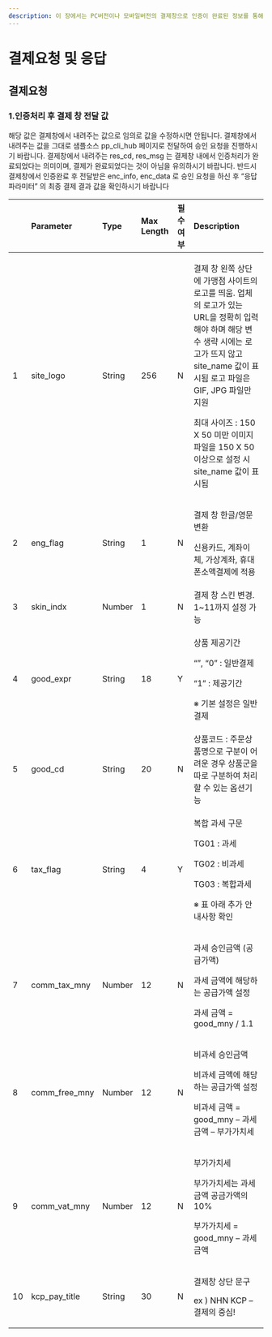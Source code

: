 ```yaml
---
description: 이 장에서는 PC버전이나 모바일버전의 결제창으로 인증이 완료된 정보를 통해 실제 결제요청을 하고 결제결과를 처리하는 페이지를 설명합니다.
---
```


# 결제요청 및 응답

## 결제요청

### 1.인증처리 후 결제 창 전달 값
해당 값은 결제창에서 내려주는 값으로 임의로 값을 수정하시면 안됩니다. 
결제창에서 내려주는 값을 그대로 샘플소스 pp_cli_hub 페이지로 전달하여 승인 요청을 진행하시기 바랍니다. 
결제창에서 내려주는 res_cd, res_msg 는 결제창 내에서 인증처리가 완료되었다는 의미이며, 결제가 완료되었다는 것이 아님을 유의하시기 바랍니다. 
반드시 결제창에서 인증완료 후 전달받은 enc_info, enc_data 로 승인 요청을 하신 후 “응답 파라미터” 의 최종 결제 결과 값을 확인하시기 바랍니다

<table>
  <thead>
    <tr>
      <th style="text-align:left"></th>
      <th style="text-align:left"><b>Parameter</b>
      </th>
      <th style="text-align:left"><b>Type</b>
      </th>
      <th style="text-align:left">Max Length</th>
      <th style="text-align:left">&#xD544;&#xC218; &#xC5EC;&#xBD80;</th>
      <th style="text-align:left">Description</th>
    </tr>
  </thead>
  <tbody>
    <tr>
      <td style="text-align:left">1</td>
      <td style="text-align:left">site_logo</td>
      <td style="text-align:left">String</td>
      <td style="text-align:left">256</td>
      <td style="text-align:left">N</td>
      <td style="text-align:left">
        <p>&#xACB0;&#xC81C; &#xCC3D; &#xC67C;&#xCABD; &#xC0C1;&#xB2E8;&#xC5D0; &#xAC00;&#xB9F9;&#xC810;
          &#xC0AC;&#xC774;&#xD2B8;&#xC758; &#xB85C;&#xACE0;&#xB97C; &#xB744;&#xC6C0;.
          &#xC5C5;&#xCCB4;&#xC758; &#xB85C;&#xACE0;&#xAC00; &#xC788;&#xB294; URL&#xC744;
          &#xC815;&#xD655;&#xD788; &#xC785;&#xB825;&#xD574;&#xC57C; &#xD558;&#xBA70;
          &#xD574;&#xB2F9; &#xBCC0;&#xC218; &#xC0DD;&#xB7B5; &#xC2DC;&#xC5D0;&#xB294;
          &#xB85C;&#xACE0;&#xAC00; &#xB728;&#xC9C0; &#xC54A;&#xACE0; site_name &#xAC12;&#xC774;
          &#xD45C;&#xC2DC;&#xB428; &#xB85C;&#xACE0; &#xD30C;&#xC77C;&#xC740; GIF,
          JPG &#xD30C;&#xC77C;&#xB9CC; &#xC9C0;&#xC6D0;</p>
        <p>&#xCD5C;&#xB300; &#xC0AC;&#xC774;&#xC988; : 150 X 50 &#xBBF8;&#xB9CC;
          &#xC774;&#xBBF8;&#xC9C0; &#xD30C;&#xC77C;&#xC744; 150 X 50 &#xC774;&#xC0C1;&#xC73C;&#xB85C;
          &#xC124;&#xC815; &#xC2DC; site_name &#xAC12;&#xC774; &#xD45C;&#xC2DC;&#xB428;</p>
      </td>
    </tr>
    <tr>
      <td style="text-align:left">2</td>
      <td style="text-align:left">eng_flag</td>
      <td style="text-align:left">String</td>
      <td style="text-align:left">1</td>
      <td style="text-align:left">N</td>
      <td style="text-align:left">
        <p>&#xACB0;&#xC81C; &#xCC3D; &#xD55C;&#xAE00;/&#xC601;&#xBB38; &#xBCC0;&#xD658;</p>
        <p>&#xC2E0;&#xC6A9;&#xCE74;&#xB4DC;, &#xACC4;&#xC88C;&#xC774;&#xCCB4;, &#xAC00;&#xC0C1;&#xACC4;&#xC88C;,
          &#xD734;&#xB300;&#xD3F0;&#xC18C;&#xC561;&#xACB0;&#xC81C;&#xC5D0; &#xC801;&#xC6A9;</p>
      </td>
    </tr>
    <tr>
      <td style="text-align:left">3</td>
      <td style="text-align:left">skin_indx</td>
      <td style="text-align:left">Number</td>
      <td style="text-align:left">1</td>
      <td style="text-align:left">N</td>
      <td style="text-align:left">&#xACB0;&#xC81C; &#xCC3D; &#xC2A4;&#xD0A8; &#xBCC0;&#xACBD;. 1~11&#xAE4C;&#xC9C0;
        &#xC124;&#xC815; &#xAC00;&#xB2A5;</td>
    </tr>
    <tr>
      <td style="text-align:left">4</td>
      <td style="text-align:left">good_expr</td>
      <td style="text-align:left">String</td>
      <td style="text-align:left">18</td>
      <td style="text-align:left">Y</td>
      <td style="text-align:left">
        <p>&#xC0C1;&#xD488; &#xC81C;&#xACF5;&#xAE30;&#xAC04;</p>
        <p>&#x201C;&#x201D;, &#x201C;0&#x201D; : &#xC77C;&#xBC18;&#xACB0;&#xC81C;</p>
        <p>&#x201C;1&#x201D; : &#xC81C;&#xACF5;&#xAE30;&#xAC04;</p>
        <p>&#x203B; &#xAE30;&#xBCF8; &#xC124;&#xC815;&#xC740; &#xC77C;&#xBC18;&#xACB0;&#xC81C;</p>
      </td>
    </tr>
    <tr>
      <td style="text-align:left">5</td>
      <td style="text-align:left">good_cd</td>
      <td style="text-align:left">String</td>
      <td style="text-align:left">20</td>
      <td style="text-align:left">N</td>
      <td style="text-align:left">&#xC0C1;&#xD488;&#xCF54;&#xB4DC; : &#xC8FC;&#xBB38;&#xC0C1;&#xD488;&#xBA85;&#xC73C;&#xB85C;
        &#xAD6C;&#xBD84;&#xC774; &#xC5B4;&#xB824;&#xC6B4; &#xACBD;&#xC6B0; &#xC0C1;&#xD488;&#xAD70;&#xC744;
        &#xB530;&#xB85C; &#xAD6C;&#xBD84;&#xD558;&#xC5EC; &#xCC98;&#xB9AC;&#xD560;
        &#xC218; &#xC788;&#xB294; &#xC635;&#xC158;&#xAE30;&#xB2A5;</td>
    </tr>
    <tr>
      <td style="text-align:left">6</td>
      <td style="text-align:left">tax_flag</td>
      <td style="text-align:left">String</td>
      <td style="text-align:left">4</td>
      <td style="text-align:left">Y</td>
      <td style="text-align:left">
        <p>&#xBCF5;&#xD569; &#xACFC;&#xC138; &#xAD6C;&#xBB38;</p>
        <p>TG01 : &#xACFC;&#xC138;</p>
        <p>TG02 : &#xBE44;&#xACFC;&#xC138;</p>
        <p>TG03 : &#xBCF5;&#xD569;&#xACFC;&#xC138;</p>
        <p>&#x203B; &#xD45C; &#xC544;&#xB798; &#xCD94;&#xAC00; &#xC548;&#xB0B4;&#xC0AC;&#xD56D;
          &#xD655;&#xC778;</p>
      </td>
    </tr>
    <tr>
      <td style="text-align:left">7</td>
      <td style="text-align:left">comm_tax_mny</td>
      <td style="text-align:left">Number</td>
      <td style="text-align:left">12</td>
      <td style="text-align:left">N</td>
      <td style="text-align:left">
        <p>&#xACFC;&#xC138; &#xC2B9;&#xC778;&#xAE08;&#xC561; (&#xACF5;&#xAE09;&#xAC00;&#xC561;)</p>
        <p>&#xACFC;&#xC138; &#xAE08;&#xC561;&#xC5D0; &#xD574;&#xB2F9;&#xD558;&#xB294;
          &#xACF5;&#xAE09;&#xAC00;&#xC561; &#xC124;&#xC815;</p>
        <p>&#xACFC;&#xC138; &#xAE08;&#xC561; = good_mny / 1.1</p>
      </td>
    </tr>
    <tr>
      <td style="text-align:left">8</td>
      <td style="text-align:left">comm_free_mny</td>
      <td style="text-align:left">Number</td>
      <td style="text-align:left">12</td>
      <td style="text-align:left">N</td>
      <td style="text-align:left">
        <p>&#xBE44;&#xACFC;&#xC138; &#xC2B9;&#xC778;&#xAE08;&#xC561;</p>
        <p>&#xBE44;&#xACFC;&#xC138; &#xAE08;&#xC561;&#xC5D0; &#xD574;&#xB2F9;&#xD558;&#xB294;
          &#xACF5;&#xAE09;&#xAC00;&#xC561; &#xC124;&#xC815;</p>
        <p>&#xBE44;&#xACFC;&#xC138; &#xAE08;&#xC561; = good_mny &#x2013; &#xACFC;&#xC138;&#xAE08;&#xC561;
          &#x2013; &#xBD80;&#xAC00;&#xAC00;&#xCE58;&#xC138;</p>
      </td>
    </tr>
    <tr>
      <td style="text-align:left">9</td>
      <td style="text-align:left">comm_vat_mny</td>
      <td style="text-align:left">Number</td>
      <td style="text-align:left">12</td>
      <td style="text-align:left">N</td>
      <td style="text-align:left">
        <p>&#xBD80;&#xAC00;&#xAC00;&#xCE58;&#xC138;</p>
        <p>&#xBD80;&#xAC00;&#xAC00;&#xCE58;&#xC138;&#xB294; &#xACFC;&#xC138;&#xAE08;&#xC561;
          &#xACF5;&#xAE08;&#xAC00;&#xC561;&#xC758; 10%</p>
        <p>&#xBD80;&#xAC00;&#xAC00;&#xCE58;&#xC138; = good_mny &#x2013; &#xACFC;&#xC138;&#xAE08;&#xC561;</p>
      </td>
    </tr>
    <tr>
      <td style="text-align:left">10</td>
      <td style="text-align:left">kcp_pay_title</td>
      <td style="text-align:left">String</td>
      <td style="text-align:left">30</td>
      <td style="text-align:left">N</td>
      <td style="text-align:left">
        <p>&#xACB0;&#xC81C;&#xCC3D; &#xC0C1;&#xB2E8; &#xBB38;&#xAD6C;</p>
        <p>ex ) NHN KCP &#x2013; &#xACB0;&#xC81C;&#xC758; &#xC911;&#xC2EC;!</p>
      </td>
    </tr>
  </tbody>
</table>
